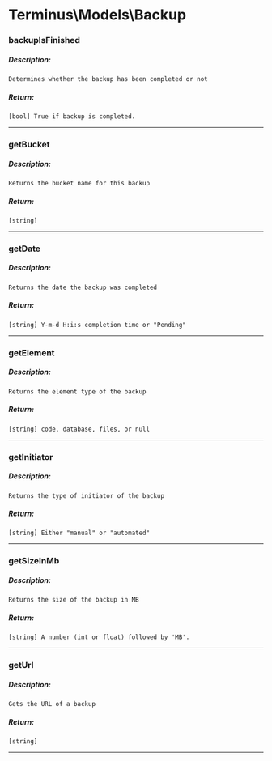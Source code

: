 # Terminus\Models\Backup

### backupIsFinished
##### Description:
    Determines whether the backup has been completed or not

##### Return:
    [bool] True if backup is completed.

---

### getBucket
##### Description:
    Returns the bucket name for this backup

##### Return:
    [string]

---

### getDate
##### Description:
    Returns the date the backup was completed

##### Return:
    [string] Y-m-d H:i:s completion time or "Pending"

---

### getElement
##### Description:
    Returns the element type of the backup

##### Return:
    [string] code, database, files, or null

---

### getInitiator
##### Description:
    Returns the type of initiator of the backup

##### Return:
    [string] Either "manual" or "automated"

---

### getSizeInMb
##### Description:
    Returns the size of the backup in MB

##### Return:
    [string] A number (int or float) followed by 'MB'.

---

### getUrl
##### Description:
    Gets the URL of a backup

##### Return:
    [string]

---

